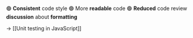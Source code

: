 🟢 **Consistent** code style
🟢 More **readable** code
🟢 **Reduced** code review **discussion** about **formatting**

→ [[Unit testing in JavaScript]]